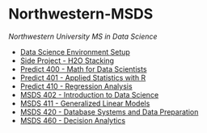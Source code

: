 # Northwestern-MSDS
*Northwestern University MS in Data Science*

-   [Data Science Environment Setup][]
-   [Side Project - H2O Stacking][]
-   [Predict 400 - Math for Data Scientists][]
-   [Predict 401 - Applied Statistics with R][]
-   [Predict 410 - Regression Analysis][]
-   [MSDS 402 - Introduction to Data Science][]
-   [MSDS 411 - Generalized Linear Models][]
-   [MSDS 420 - Database Systems and Data Preparation][]
-   [MSDS 460 - Decision Analytics][]

[Data Science Environment Setup]: ../Atom%20Setup.md
[Predict 400 - Math for Data Scientists]: ../Predict%20400/README.md
[Predict 401 - Applied Statistics with R]: ../Predict%20401/README.md
[Predict 410 - Regression Analysis]: ../Predict%20410/README.md
[MSDS 402 - Introduction to Data Science]: ../MSDS%20402/README.md
[MSDS 411 - Generalized Linear Models]: ../MSDS%20411/README.md
[MSDS 420 - Database Systems and Data Preparation]: ../MSDS%20420/README.md
[MSDS 460 - Decision Analytics]: ../MSDS%20460/README.md
[Side Project - H2O Stacking]: ../Side%20Projects/Stacking%20h2o/Stacking%20with%20h2o.ipynb
